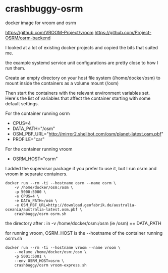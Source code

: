 # crashbuggy-osrm
docker image for vroom and osrm

https://github.com/VROOM-Project/vroom
https://github.com/Project-OSRM/osrm-backend

I looked at a lot of existing docker projects and copied the bits that
suited me. 

the example systemd service unit configurations are pretty close to
how I run them.

Create an empty directory on your host file system (/home/docker/osm) 
to mount inside the containers as a volume mount (/osm)

Then start the containers with the relevant environment variables set.
Here's the list of variables that affect the container starting with
some default settings.

For the container running osrm
* CPUS=4
* DATA_PATH="/osm"
* OSM_PBF_URL="http://mirror2.shellbot.com/osm/planet-latest.osm.pbf"
* PROFILE="car"

For the container running vroom
* OSRM_HOST="osrm"

I added the supervisor package if you prefer to use it, but I run
osrm and vroom in separate containers.

```
docker run --rm -ti --hostname osrm --name osrm \
    -v /home/docker/osm:/osm \
    -p 5000:5000 \
    -e CPUS=4 \
    -e DATA_PATH=/osm \
    -e OSM_PBF_URL=http://download.geofabrik.de/australia-oceania/australia-latest.osm.pbf \
    crashbuggy/osrm osrm.sh
```

the directory after : in -v /home/docker/osm:/osm (ie /osm) == DATA_PATH

for running vroom, OSRM_HOST is the --hostname of the container running 
osrm.sh

```
docker run --rm -ti --hostname vroom --name vroom \
    --volume /home/docker/osm:/osm \
    -p 5001:5001 \
    --env OSRM_HOST=osrm \
    crashbuggy/osrm vroom-express.sh
```
